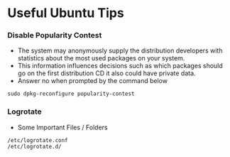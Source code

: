 # Useful Ubuntu Tips

### Disable Popularity Contest
- The system may anonymously supply the distribution developers with statistics about the most used packages on your system.  
- This information influences decisions such as which packages should go on the first distribution CD it also could have private data.
- Answer no when prompted by the command below
```
sudo dpkg-reconfigure popularity-contest
```


### Logrotate
 
- Some Important Files / Folders
```
/etc/logrotate.conf
/etc/logrotate.d/
```

